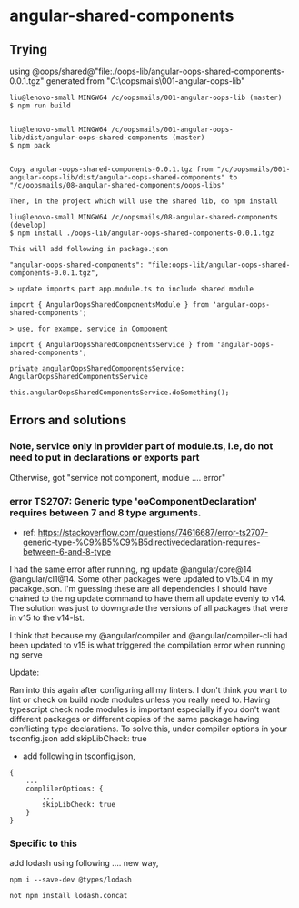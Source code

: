 # angular-shared-components

## Trying

using @oops/shared@"file:./oops-lib/angular-oops-shared-components-0.0.1.tgz" generated from "C:\oopsmails\001-angular-oops-lib"

```
liu@lenovo-small MINGW64 /c/oopsmails/001-angular-oops-lib (master)
$ npm run build


liu@lenovo-small MINGW64 /c/oopsmails/001-angular-oops-lib/dist/angular-oops-shared-components (master)
$ npm pack


Copy angular-oops-shared-components-0.0.1.tgz from "/c/oopsmails/001-angular-oops-lib/dist/angular-oops-shared-components" to "/c/oopsmails/08-angular-shared-components/oops-libs"

Then, in the project which will use the shared lib, do npm install

liu@lenovo-small MINGW64 /c/oopsmails/08-angular-shared-components (develop)
$ npm install ./oops-lib/angular-oops-shared-components-0.0.1.tgz

This will add following in package.json

"angular-oops-shared-components": "file:oops-lib/angular-oops-shared-components-0.0.1.tgz",

> update imports part app.module.ts to include shared module

import { AngularOopsSharedComponentsModule } from 'angular-oops-shared-components';

> use, for exampe, service in Component

import { AngularOopsSharedComponentsService } from 'angular-oops-shared-components';

private angularOopsSharedComponentsService: AngularOopsSharedComponentsService

this.angularOopsSharedComponentsService.doSomething();

```

## Errors and solutions

### Note, service only in provider part of module.ts, i.e, do not need to put in declarations or exports part

Otherwise, got "service not component, module .... error"

### error TS2707: Generic type 'ɵɵComponentDeclaration' requires between 7 and 8 type arguments.

- ref: https://stackoverflow.com/questions/74616687/error-ts2707-generic-type-%C9%B5%C9%B5directivedeclaration-requires-between-6-and-8-type

I had the same error after running, ng update @angular/core@14 @angular/cl1@14. Some other packages were updated to v15.04 in my pacakge.json. I'm guessing these are all dependencies I should have chained to the ng update command to have them all update evenly to v14. The solution was just to downgrade the versions of all packages that were in v15 to the v14-lst.

I think that because my @angular/compiler and @angular/compiler-cli had been updated to v15 is what triggered the compilation error when running ng serve

Update:

Ran into this again after configuring all my linters. I don't think you want to lint or check on build node modules unless you really need to. Having typescript check node modules is important especially if you don't want different packages or different copies of the same package having conflicting type declarations. To solve this, under compiler options in your tsconfig.json add skipLibCheck: true

- add following in tsconfig.json,

```
{
    ...
    complilerOptions: {
        ...
        skipLibCheck: true
    }
}
```

### Specific to this

add lodash using following .... new way,

```
npm i --save-dev @types/lodash

not npm install lodash.concat

```
